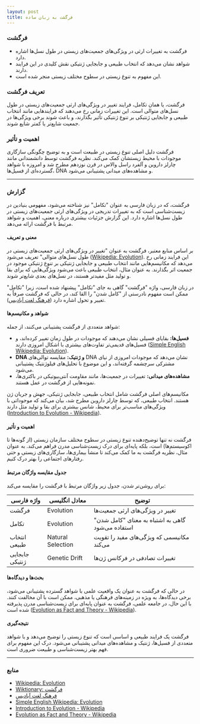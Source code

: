 ```yaml
---
layout: post
title: فرگشت به زبان ساده
---
```


### فرگشت
- فرگشت به تغییرات ارثی در ویژگی‌های جمعیت‌های زیستی در طول نسل‌ها اشاره دارد.  
- شواهد نشان می‌دهد که انتخاب طبیعی و جابجایی ژنتیکی نقش کلیدی در این فرایند دارند.  
- این مفهوم به تنوع زیستی در سطوح مختلف زیستی منجر شده است.  

### تعریف فرگشت  
فرگشت، یا همان تکامل، فرایند تغییر در ویژگی‌های ارثی جمعیت‌های زیستی در طول نسل‌های متوالی است. این تغییرات زمانی رخ می‌دهند که فرایندهایی مانند انتخاب طبیعی و جابجایی ژنتیکی بر تنوع ژنتیکی تأثیر بگذارند، و باعث شوند برخی ویژگی‌ها در جمعیت شایع‌تر یا کمتر شایع شوند.  

### اهمیت و تأثیر  
فرگشت دلیل اصلی تنوع زیستی در طبیعت است و به توضیح چگونگی سازگاری موجودات با محیط زیستشان کمک می‌کند. نظریه فرگشت توسط دانشمندانی مانند چارلز داروین و آلفرد راسل والاس در قرن نوزدهم مطرح شد و امروزه با شواهد گسترده‌ای از فسیل‌ها، DNA و مشاهده‌های میدانی پشتیبانی می‌شود.  

---

### گزارش  
فرگشت، که در زبان فارسی به عنوان "تکامل" نیز شناخته می‌شود، مفهومی بنیادین در زیست‌شناسی است که به تغییرات تدریجی در ویژگی‌های ارثی جمعیت‌های زیستی در طول نسل‌ها اشاره دارد. این گزارش جزئیات بیشتری درباره معنی، اهمیت و شواهد مرتبط با فرگشت ارائه می‌دهد.  

#### معنی و تعریف  
بر اساس منابع معتبر، فرگشت به عنوان "تغییر در ویژگی‌های ارثی جمعیت‌های زیستی در طول نسل‌های متوالی" تعریف می‌شود ([Wikipedia: Evolution](https://en.wikipedia.org/wiki/Evolution)). این فرایند زمانی رخ می‌دهد که مکانیسم‌هایی مانند انتخاب طبیعی و جابجایی ژنتیکی بر تنوع ژنتیکی موجود در جمعیت اثر بگذارند. به عنوان مثال، انتخاب طبیعی باعث می‌شود ویژگی‌هایی که برای بقا و تولید مثل مفیدتر هستند، در نسل‌های بعدی شایع‌تر شوند.  

در زبان فارسی، واژه "فرگشت" گاهی به جای "تکامل" پیشنهاد شده است، زیرا "تکامل" ممکن است مفهوم نادرستی از "کامل شدن" را القا کند، در حالی که فرگشت صرفاً به تغییر و تحول اشاره دارد ([فرهنگ لغت آبادیس](https://abadis.ir/fatofa/%D9%81%D8%B1%DDA%AF%D8%B4%D8%AA/)).  

#### شواهد و مکانیسم‌ها  
شواهد متعددی از فرگشت پشتیبانی می‌کنند، از جمله:  
- **فسیل‌ها:** بقایای فسیلی نشان می‌دهند که موجودات در طول زمان تغییر کرده‌اند، و فسیل‌های قدیمی‌تر تفاوت‌های بیشتری با اشکال امروزی دارند ([Simple English Wikipedia: Evolution](https://simple.wikipedia.org/wiki/Evolution)).  
- **DNA و ژنتیک:** مقایسه توالی‌های DNA نشان می‌دهد که موجودات امروزی از نیای مشترکی سرچشمه گرفته‌اند، و این موضوع با تحلیل‌های فیلوژنتیک پشتیبانی می‌شود.  
- **مشاهده‌های میدانی:** تغییرات در جمعیت‌ها، مانند مقاومت آنتی‌بیوتیکی در باکتری‌ها، نمونه‌هایی از فرگشت در عمل هستند.  

مکانیسم‌های اصلی فرگشت شامل انتخاب طبیعی، جابجایی ژنتیکی، جهش و جریان ژن هستند. انتخاب طبیعی، که توسط چارلز داروین مطرح شد، بیان می‌کند که موجوداتی با ویژگی‌های مناسب‌تر برای محیط، شانس بیشتری برای بقا و تولید مثل دارند ([Introduction to Evolution - Wikipedia](https://en.wikipedia.org/wiki/Introduction_to_evolution)).  

#### اهمیت و تأثیر  
فرگشت نه تنها توضیح‌دهنده تنوع زیستی در سطوح مختلف سازمان زیستی (از گونه‌ها تا اکوسیستم‌ها) است، بلکه پایه‌ای برای درک زیست‌شناسی مدرن فراهم می‌کند. به عنوان مثال، نظریه فرگشت به ما کمک می‌کند تا منشأ بیماری‌ها، سازگاری‌های زیستی و حتی رفتارهای اجتماعی را بهتر درک کنیم.  

#### جدول مقایسه واژگان مرتبط  
برای روشن‌تر شدن، جدول زیر واژگان مرتبط با فرگشت را مقایسه می‌کند:  

| واژه فارسی | معادل انگلیسی | توضیح |
|-------------|---------------|--------|
| فرگشت      | Evolution     | تغییر در ویژگی‌های ارثی جمعیت‌ها |
| تکامل       | Evolution     | گاهی به اشتباه به معنای "کامل شدن" استفاده می‌شود |
| انتخاب طبیعی | Natural Selection | مکانیسمی که ویژگی‌های مفید را تقویت می‌کند |
| جابجایی ژنتیکی | Genetic Drift | تغییرات تصادفی در فرکانس ژن‌ها |

#### بحث‌ها و دیدگاه‌ها  
در حالی که فرگشت به عنوان یک واقعیت علمی با شواهد گسترده پشتیبانی می‌شود، برخی دیدگاه‌ها، به ویژه در زمینه‌های فرهنگی یا مذهبی، ممکن است با آن مخالفت کنند. با این حال، در جامعه علمی، فرگشت به عنوان پایه‌ای برای زیست‌شناسی مدرن پذیرفته شده است ([Evolution as Fact and Theory - Wikipedia](https://en.wikipedia.org/wiki/Evolution_as_fact_and_theory)).  

#### نتیجه‌گیری  
فرگشت یک فرایند طبیعی و اساسی است که تنوع زیستی را توضیح می‌دهد و با شواهد متعددی از فسیل‌ها، ژنتیک و مشاهده‌های میدانی پشتیبانی می‌شود. درک این مفهوم برای فهم بهتر زیست‌شناسی و طبیعت ضروری است.  

---

### منابع  
- [Wikipedia: Evolution](https://en.wikipedia.org/wiki/Evolution)  
- [Wiktionary: فرگشت](https://en.wiktionary.org/wiki/%D9%81%D8%B1%DDA%AF%D8%B4%D8%AA)  
- [فرهنگ لغت آبادیس](https://abadis.ir/fatofa/%D9%81%D8%B1%DDA%AF%D8%B4%D8%AA/)  
- [Simple English Wikipedia: Evolution](https://simple.wikipedia.org/wiki/Evolution)  
- [Introduction to Evolution - Wikipedia](https://en.wikipedia.org/wiki/Introduction_to_evolution)  
- [Evolution as Fact and Theory - Wikipedia](https://en.wikipedia.org/wiki/Evolution_as_fact_and_theory)

